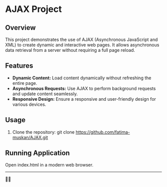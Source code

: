 # AJAX Project

## Overview

This project demonstrates the use of AJAX (Asynchronous JavaScript and XML) to create dynamic and interactive web pages. It allows asynchronous data retrieval from a server without requiring a full page reload.

## Features

- **Dynamic Content:** Load content dynamically without refreshing the entire page.
- **Asynchronous Requests:** Use AJAX to perform background requests and update content seamlessly.
- **Responsive Design:** Ensure a responsive and user-friendly design for various devices.

## Usage

1. Clone the repository:
   git clone https://github.com/fatima-muskan/AJAX.git

## Running Application

Open index.html in a modern web browser.

-----
🚀🚀

